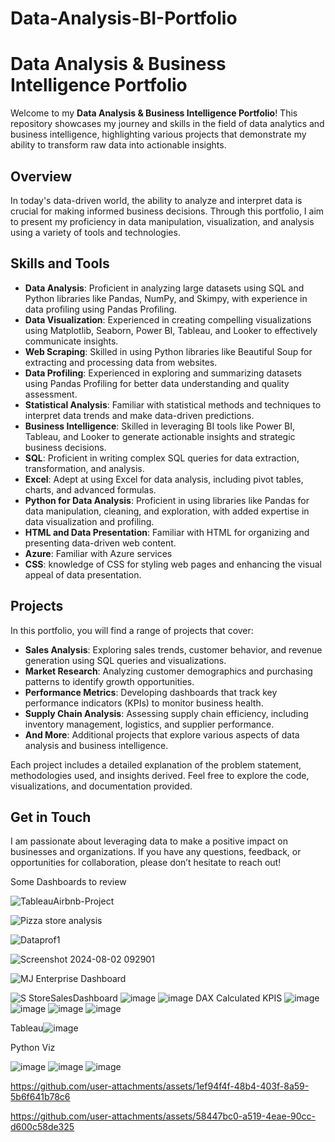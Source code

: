 # Data-Analysis-BI-Portfolio

# Data Analysis & Business Intelligence Portfolio

Welcome to my **Data Analysis & Business Intelligence Portfolio**! This repository showcases my journey and skills in the field of data analytics and business intelligence, highlighting various projects that demonstrate my ability to transform raw data into actionable insights.

## Overview

In today's data-driven world, the ability to analyze and interpret data is crucial for making informed business decisions. Through this portfolio, I aim to present my proficiency in data manipulation, visualization, and analysis using a variety of tools and technologies.

## Skills and Tools

- **Data Analysis**: Proficient in analyzing large datasets using SQL and Python libraries like Pandas, NumPy, and Skimpy, with experience in data profiling using Pandas Profiling.
- **Data Visualization**: Experienced in creating compelling visualizations using Matplotlib, Seaborn, Power BI, Tableau, and Looker to effectively communicate insights.
- **Web Scraping**: Skilled in using Python libraries like Beautiful Soup for extracting and processing data from websites.
- **Data Profiling**: Experienced in exploring and summarizing datasets using Pandas Profiling for better data understanding and quality assessment.
- **Statistical Analysis**: Familiar with statistical methods and techniques to interpret data trends and make data-driven predictions.
- **Business Intelligence**: Skilled in leveraging BI tools like Power BI, Tableau, and Looker to generate actionable insights and strategic business decisions.
- **SQL**: Proficient in writing complex SQL queries for data extraction, transformation, and analysis.
- **Excel**: Adept at using Excel for data analysis, including pivot tables, charts, and advanced formulas.
- **Python for Data Analysis**: Proficient in using libraries like Pandas for data manipulation, cleaning, and exploration, with added expertise in data visualization and profiling.
- **HTML and Data Presentation**: Familiar with HTML for organizing and presenting data-driven web content.
- **Azure**: Familiar with Azure services 
- **CSS**: knowledge of CSS for styling web pages and enhancing the visual appeal of data presentation.


## Projects

In this portfolio, you will find a range of projects that cover:

- **Sales Analysis**: Exploring sales trends, customer behavior, and revenue generation using SQL queries and visualizations.
- **Market Research**: Analyzing customer demographics and purchasing patterns to identify growth opportunities.
- **Performance Metrics**: Developing dashboards that track key performance indicators (KPIs) to monitor business health.
- **Supply Chain Analysis**: Assessing supply chain efficiency, including inventory management, logistics, and supplier performance.
- **And More**: Additional projects that explore various aspects of data analysis and business intelligence.


Each project includes a detailed explanation of the problem statement, methodologies used, and insights derived. Feel free to explore the code, visualizations, and documentation provided.

## Get in Touch

I am passionate about leveraging data to make a positive impact on businesses and organizations. If you have any questions, feedback, or opportunities for collaboration, please don’t hesitate to reach out!

Some Dashboards to review

![TableauAirbnb-Project](https://github.com/user-attachments/assets/b10f2df1-d6f1-451d-b8c1-b12ef0fd44e8)

![Pizza store analysis](https://github.com/user-attachments/assets/94ee576d-824f-4f79-b7ba-135ab3c0e9ac)

![Dataprof1](https://github.com/user-attachments/assets/2f9090ee-ce61-4d46-a9b2-522dc0fb31bb)

![Screenshot 2024-08-02 092901](https://github.com/user-attachments/assets/12c7146f-2482-4827-a8f1-4d601c7b9e37)

![MJ Enterprise Dashboard](https://github.com/user-attachments/assets/94261744-4815-4120-9ada-6b1c7880d0f6)

![S StoreSalesDashboard](https://github.com/user-attachments/assets/13c1f703-5a44-4b34-8e75-5420cd86739c)
![image](https://github.com/user-attachments/assets/8e5a5a68-4944-4c5e-a488-d27a5d057d12)
![image](https://github.com/user-attachments/assets/1eccd1e2-69ca-470e-8c97-567b2e6cb50c)
DAX Calculated KPIS
![image](https://github.com/user-attachments/assets/dbc5df70-3b97-483a-9689-fab4f4521deb)
![image](https://github.com/user-attachments/assets/1ab5eb70-b1ea-4f52-81e9-e24def60503a)
![image](https://github.com/user-attachments/assets/45930964-b434-4fb3-8f45-312f82f9ee43)
![image](https://github.com/user-attachments/assets/c7b58b7a-77da-45c3-899f-b5ebd9eae7ed)



Tableau![image](https://github.com/user-attachments/assets/17b8c488-08bd-4b1d-94fd-5b4b792600fd)

Python Viz

![image](https://github.com/user-attachments/assets/dea2ca1c-482e-470d-a292-e10314b835f3)
![image](https://github.com/user-attachments/assets/68d64614-2284-4fdd-b5bf-f39bbc590714)
![image](https://github.com/user-attachments/assets/68787c99-b74f-4e12-bffe-cb97b2fedf92)

https://github.com/user-attachments/assets/1ef94f4f-48b4-403f-8a59-5b6f641b78c6

https://github.com/user-attachments/assets/58447bc0-a519-4eae-90cc-d600c58de325














